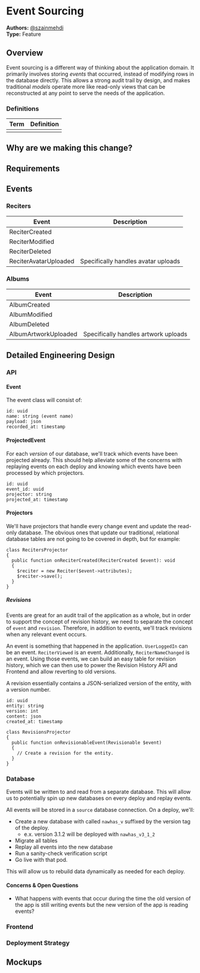 # Event Sourcing
**Authors:** [@szainmehdi](https://github.com/szainmehdi)  
**Type:** Feature

## Overview
Event sourcing is a different way of thinking about the application domain. It primarily involves storing _events_ that occurred, instead of modifying rows in the database directly. This allows a strong audit trail by design, and makes traditional _models_ operate more like read-only views that can be reconstructed at any point to serve the needs of the application.

### Definitions
<!-- 
Define terms used in this document, if not obvious. 
Remove this section if unnecessary. 
-->

| Term        | Definition                                            |
| ----------- | ----------------------------------------------------- |
|             |                                                       |

## Why are we making this change?
<!-- Explain the motivation for this change -->
<!-- 
Example: 
To achieve the greater effort of allowing public edit access on Nawhas.com, enabling moderators to log in is a prerequisite. This change will also lay the foundation for the overall authentication system and enable Contributor registration and logins in the future.
-->

## Requirements
<!-- Provide a list of acceptance criteria. Example:
- Engineers can provision a Moderator account.
- Moderators can log in to Nawhas.com with an email address and password.
- Moderators can log out of Nawhas.com to end their session.
- The frontend application can determine if a User is logged in.
- The frontend application can determine if a User is a Moderator.
-->

## Events

### Reciters
| Event                 | Description                         |
| --------------------- | ----------------------------------- |
| ReciterCreated        |                                     |
| ReciterModified       |                                     |
| ReciterDeleted        |                                     |
| ReciterAvatarUploaded | Specifically handles avatar uploads |

### Albums
| Event                | Description                          |
| -------------------- | ------------------------------------ |
| AlbumCreated         |                                      |
| AlbumModified        |                                      |
| AlbumDeleted         |                                      |
| AlbumArtworkUploaded | Specifically handles artwork uploads |

## Detailed Engineering Design

### API

#### Event
The event class will consist of:
```
id: uuid
name: string (event name)
payload: json
recorded_at: timestamp
```

#### ProjectedEvent
For each _version_ of our database, we'll track which events have been projected already. This should help alleviate some of the concerns with replaying events on each deploy and knowing which events have been processed by which projectors.

```
id: uuid
event_id: uuid
projector: string
projected_at: timestamp
```

#### Projectors
We'll have projectors that handle every change event and update the read-only database. The obvious ones that update our traditional, relational database tables are not going to be covered in depth, but for example:

```
class RecitersProjector
{
  public function onReciterCreated(ReciterCreated $event): void
  {
    $reciter = new Reciter($event->attributes);
    $reciter->save();
  }
}
```

##### Revisions
Events are great for an audit trail of the application as a whole, but in order to support the concept of revision history, we need to separate the concept of `event` and `revision`. Therefore, in addition to events, we'll track revisions when any relevant event occurs.

An event is something that happened in the application. `UserLoggedIn` can be an event. `ReciterViewed` is an event. Additionally, `ReciterNameChanged` is an event.
Using those events, we can build an easy table for revision history, which we can then use to power the Revision History API and Frontend and allow reverting to old versions.

A revision essentially contains a JSON-serialized version of the entity, with a version number.

```
id: uuid
entity: string
version: int
content: json
created_at: timestamp
```

```
class RevisionsProjector 
{
  public function onRevisionableEvent(Revisionable $event)
  {
    // Create a revision for the entity.
  }  
}
```

### Database
Events will be written to and read from a separate database. This will allow us to potentially spin up new databases on every deploy and replay events.

All events will be stored in a `source` database connection.
On a deploy, we'll:
- Create a new database with called `nawhas_v` suffixed by the version tag of the deploy.
  - e.x. version 3.1.2 will be deployed with `nawhas_v3_1_2` 
- Migrate all tables
- Replay all events into the new database
- Run a sanity-check verification script
- Go live with that pod.

This will allow us to rebuild data dynamically as needed for each deploy.

#### Concerns & Open Questions
- What happens with events that occur during the time the old version of the app is still writing events but the new version of the app is reading events?

### Frontend
<!-- Describe any changes necessary to the Vue app to make this feature possible. -->

### Deployment Strategy
<!-- Describe rollout strategy. -->

## Mockups
<!-- Attach relevant mockups here. Links to Figma are also appropriate. -->